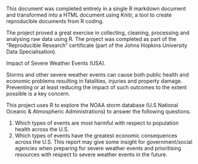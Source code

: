 This document was completed entirely in a single R markdown document and transformed into a HTML document using Knitr, a tool to create reproducible documents from R coding.

The project proved a great exercise in collecting, cleaning, processing and analysing raw data using R. The project was completed as part of the “Reproducible Research” certificate (part of the Johns Hopkins University Data Specialisation).

Impact of Severe Weather Events (USA).

Storms and other severe weather events can cause both public health and economic problems resulting in fatalities, injuries and property damage. Preventing or at least reducing the impact of such outcomes to the extent possible is a key concern. 

This project uses R to explore the NOAA storm database (U.S National Oceanic & Atmospheric Administrations) to answer the following questions.
1)	Which types of events are most harmful with respect to population health across the U.S.
2)	Which types of events have the greatest economic consequences across the U.S.
This report may give some insight for government/social agencies when preparing for severe weather events and prioritising resources with respect to severe weather events in the future.
